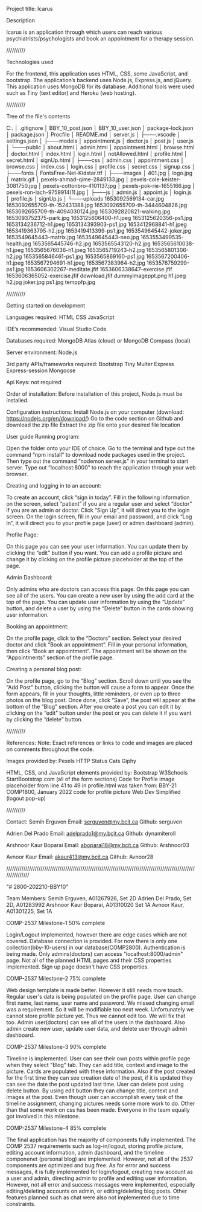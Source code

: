 Project title: Icarus

Description

Icarus is an application through which users can reach various psychiatrists/psychologists and book an appointment for a therapy session.

//////////

Technologies used

For the frontend, this application uses HTML, CSS, some JavaScript, and bootstrap. The application’s backend uses Node.js, Express.js, and jQuery. This application uses MongoDB for its database. Additional tools were used such as Tiny (text editor) and Heroku (web hosting).

//////////

Tree of the file's contents

C:.
│   .gitignore
│   BBY_10_post.json
│   BBY_10_user.json
│   package-lock.json
│   package.json
│   Procfile
│   README.md
│   server.js
│
├───.vscode
│       settings.json
│
├───models
│       appointment.js
│       doctor.js
│       post.js
│       user.js
│
└───public
    │   about.html
    │   admin.html
    │   appointment.html
    │   browse.html
    │   doctor.html
    │   index.html
    │   login.html
    │   notAllowed.html
    │   profile.html
    │   secret.html
    │   signUp.html
    │
    ├───css
    │       admin.css
    │       appointment.css
    │       browse.css
    │       index.css
    │       login.css
    │       profile.css
    │       secret.css
    │       signup.css
    │
    ├───fonts
    │       FontsFree-Net-Kidstar.ttf
    │
    ├───images
    │       401.jpg
    │       logo.jpg
    │       matrix.gif
    │       pexels-ahmad-qime-2849133.jpg
    │       pexels-cole-keister-3081750.jpg
    │       pexels-cottonbro-4101137.jpg
    │       pexels-pok-rie-1655166.jpg
    │       pexels-ron-lach-9759914(1).jpg
    │
    ├───js
    │       admin.js
    │       appoint.js
    │       login.js
    │       profile.js
    │       signUp.js
    │
    └───uploads
            1653092569134-car.jpg
            1653092655709-th-152431388.jpg
            1653092655709-th-3444604826.jpg
            1653092655709-th-4094030124.jpg
            1653092820821-walking.jpg
            1653093752375-park.jpg
            1653125606400-h1.jpeg
            1653125620356-ps1.jpg
            1653134236712-h1.jpeg
            1653134393903-ps1.jpg
            1653412968841-h1.jpeg
            1653419363795-h2.jpg
            1653419413399-ps1.jpg
            1653549645442-joker.jpg
            1653549645443-matrix.jpg
            1653549645443-neo.jpg
            1653553499535-health.jpg
            1653565445746-h2.jpg
            1653565543120-h2.jpg
            1653565610038-h1.jpeg
            1653565676036-h1.jpeg
            1653565719243-h2.jpg
            1653565801306-h2.jpg
            1653565846461-ps1.jpg
            1653565869160-ps1.jpg
            1653567200406-h1.jpeg
            1653567294691-h1.jpeg
            1653567383964-h2.jpg
            1653576759299-ps1.jpg
            1653606302267-meditate.jfif
            1653606338647-exercise.jfif
            1653606365052-exercise.jfif
            download.jfif
            dummyimageppt.png
            h1.jpeg
            h2.jpg
            joker.jpg
            ps1.jpg
            temppfp.jpg

//////////

Getting started on development

Languages required:
HTML
CSS
JavaScript

IDE’s recommended:
Visual Studio Code

Databases required:
MongoDB Atlas (cloud) or MongoDB Compass (local)

Server environment:
Node.js

3rd party APIs/frameworks required:
Bootstrap
Tiny
Multer
Express
Express-session
Mongoose

Api Keys: not required

Order of installation:
Before installation of this project, Node.js must be installed.

Configuration instructions:
Install Node.js on your computer (download: https://nodejs.org/en/download/)
Go to the code section on Github and download the zip file
Extract the zip file onto your desired file location


User guide
Running program:

Open the folder onto your IDE of choice. Go to the terminal and type out the command “npm install” to download node packages used in the project.
Then type out the command “nodemon server.js” in your terminal to start server.
Type out “localhost:8000” to reach the application through your web browser.

Creating and logging in to an account:


To create an account,  click “sign in today”.
Fill in the following information on the screen, select “patient” if you are a regular user and select “doctor” if you are an admin or doctor.
Click “Sign Up”, it will direct you to the login screen.
On the login screen, fill in your email and password, and click “Log In”, it will direct you to your profile page (user) or admin dashboard (admin).

Profile Page:

On this page you can see your user information. You can update them by clicking the “edit” button if you want. You can add a profile picture and change it by clicking on the profile picture placeholder at the top of the page.

Admin Dashboard:

Only admins who are doctors can access this page. On this page you can see all of the users. You can create a new user by using the add card at the top of the page. You can update user information by using the “Update” button, and delete a user by using the “Delete” button in the cards showing user information.

Booking an appointment:

On the profile page, click to the “Doctors” section.
Select your desired doctor and click “Book an appointment”.
Fill in your personal information, then click “Book an appointment”.
The appointment will be shown on the “Appointments” section of the profile page.

Creating a personal blog post:

On the profile page, go to the “Blog” section.
Scroll down until you see the “Add Post” button, clicking the button will cause a form to appear.
Once the form appears, fill in your thoughts, little reminders, or even up to three photos on the blog post.
Once done, click “Save”, the post will appear at the bottom of the “Blog” section.
After you create a post you can edit it by clicking on the “edit” button under the post or you can delete it if you want by clicking the “delete” button.

//////////

References:
Note: Exact references or links to code and images are placed on comments throughout the code.

Images provided by:
Pexels
HTTP Status Cats
Giphy

HTML, CSS, and JavaScript elements provided by:
Bootstrap
W3Schools
StartBootstrap.com (all of the form sections)
Code for Profile image placeholder from line 41 to 49 in profile.html was taken from:
BBY-21 COMP1800, January 2022 code for profile picture
Web Dev Simplified (logout pop-up)

//////////

Contact:
Semih Erguven
Email: serguven@my.bcit.ca
Github: serguven

Adrien Del Prado
Email: adelprado1@my.bcit.ca
Github: dynamiteroll

Arshnoor Kaur Boparai
Email: aboparai18@my.bcit.ca
Github: Arshnoor03

Avnoor Kaur
Email: akaur413@my.bcit.ca
Github: Avnoor28


///////////////////////////////////////////////////////////////////////////////////////////////////////////////

"# 2800-202210-BBY10" 

Team Members: Semih Erguven, A01267926, Set 2D
              Adrien Del Prado, Set 2D, A01283992
              Arshnoor Kaur Boparai, A01310020 Set 1A
              Avnoor Kaur, A01301225, Set 1A

COMP-2537 Milestone-1 50% complete

Login/Logout implemented, however there are edge cases which are not covered.
Database connection is provided. For now there is only one collection(bby-10-users) in our database(COMP2800).
Authentication is being made. Only admins(doctors) can access "localhost:8000/admin" page.
Not all of the planned HTML pages and their CSS properties implemented.
Sign up page doesn't have CSS properties.


COMP-2537 Milestone-2 75% complete

Web design template is made better. However it still needs more touch.
Regular user's data is being populated on the profile page. User can change first name, last name, user name and
password. We missed changing email was a requirement. So it will be modifiable too next week. Unfortunately
we cannot store profile picture yet. Thus we cannot edit too. We will fix that too.
Admin user(doctors) can see all of the users in the dashboard. Also admin create new user, update user data, and
delete user through admin dashboard.


COMP-2537 Milestone-3 90% complete

Timeline is implemented. User can see their own posts within profile page when they select "Blog" tab. They can
add title, context and image to the picture. Cards are populated with these information. Also if the post created
for the first time they can see creation date of the post, if it is updated they can see the date the post updated
last time. User can delete post using delete button. By using edit button they can change title, context and images
at the post. Even though user can accomplish every task of the timeline assignment, changing pictures needs some more
work to do. Other than that some work on css has been made. Everyone in the team equally got involved in this milestone.

COMP-2537 Milestone-4 85% complete

The final application has the majority of components fully implemented. The COMP 2537 requirements such as log-in/logout, storing profile picture, editing account information, admin dashboard, and the timeline componenet (personal blog) are implemented. However, not all of the 2537 components are optimized and bug free. As for error and success messages, it is fully implemented for login/logout, creating new account as a user and admin, directing admin to profile and editing user information. However, not all error and success messages were implemented, especially editing/deleting accounts on admin, or editing/deleting blog posts. Other features planned such as chat were also not implemented due to time constraints.